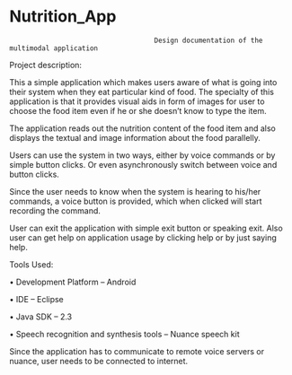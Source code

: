Nutrition_App
=============

                                        Design documentation of the multimodal application

Project description:

This a simple application which makes users aware of what is going into their system when they eat particular kind of food. The specialty of this application is that it provides visual aids in form of images for user to choose the food item even if he or she doesn’t know to type the item.

The application reads out the nutrition content of the food item and also displays the textual and image information about the food parallelly.

Users can use the system in two ways, either by voice commands or by simple button clicks. Or even asynchronously switch between voice and button clicks.

Since the user needs to know when the system is hearing to his/her commands, a voice button is provided, which when clicked will start recording the command.

User can exit the application with simple exit button or speaking exit. Also user can get help on application usage by clicking help or by just saying help.

Tools Used:

•	Development Platform – Android

•	IDE – Eclipse

•	Java SDK – 2.3

•	Speech recognition and synthesis tools – Nuance speech kit

Since the application has to communicate to remote voice servers or nuance, user needs to be connected to internet.
